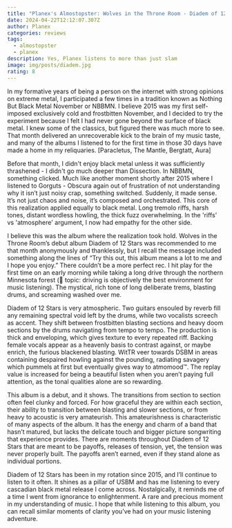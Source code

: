 ```yaml
---
title: "Planex's Almostopster: Wolves in the Throne Room - Diadem of 12 Stars"
date: 2024-04-22T12:12:07.307Z
author: Planex
categories: reviews
tags:
  - almostopster
  - planex
description: Yes, Planex listens to more than just slam
image: img/posts/diadem.jpg
rating: 8
---
```

<!--StartFragment-->

In my formative years of being a person on the internet with strong opinions on extreme metal, I participated a few times in a tradition known as Nothing But Black Metal November or NBBMN. I believe 2015 was my first self-imposed exclusively cold and frostbitten November, and I decided to try the experiment because I felt I had never gone beyond the surface of black metal. I knew some of the classics, but figured there was much more to see. That month delivered an unrecoverable kick to the brain of my music taste, and many of the albums I listened to for the first time in those 30 days have made a home in my reliquaries. \[Paracletus, The Mantle, Bergtatt, Aura]

Before that month, I didn't enjoy black metal unless it was sufficiently thrashened - I didn't go much deeper than Dissection. In NBBMN, something clicked. Much like another moment shortly after 2015 where I listened to Gorguts - Obscura again out of frustration of not understanding why it isn’t just noisy crap, something switched. Suddenly, it made sense. It’s not just chaos and noise, it’s composed and orchestrated. This core of this realization applied equally to black metal. Long tremolo riffs, harsh tones, distant wordless howling, the thick fuzz overwhelming. In the 'riffs' vs 'atmosphere' argument, I now had empathy for the other side. 

I believe this was the album where the realization took hold. Wolves in the Throne Room’s debut album Diadem of 12 Stars was recommended to me that month anonymously and thanklessly, but I recall the message included something along the lines of “Try this out, this album means a lot to me and I hope you enjoy.” There couldn’t be a more perfect rec. I hit play for the first time on an early morning while taking a long drive through the northern Minnesota forest (🤔 topic: driving is objectively the best environment for music listening). The mystical, rich tone of long deliberate trems, blasting drums, and screaming washed over me. 

Diadem of 12 Stars is very atmospheric. Two guitars ensouled by reverb fill any remaining spectral void left by the drums, while two vocalists screech as accent. They shift between frostbitten blasting sections and heavy doom sections by the drums navigating from tempo to tempo. The production is thick and enveloping, which gives texture to every repeated riff. Backing female vocals appear as a heavenly basis to contrast against, or maybe enrich, the furious blackened blasting. WitTR veer towards DSBM in areas containing despaired howling against the pounding, radiating savagery which pummels at first but eventually gives way to atmomood™. The replay value is increased for being a beautiful listen when you aren’t paying full attention, as the tonal qualities alone are so rewarding. 

This album is a debut, and it shows. The transitions from section to section often feel clunky and forced. For how graceful they are within each section, their ability to transition between blasting and slower sections, or from heavy to acoustic is very amateurish. This amateurishness is characteristic of many aspects of the album. It has the energy and charm of a band that hasn’t matured, but lacks the delicate touch and bigger picture songwriting that experience provides. There are moments throughout Diadem of 12 Stars that are meant to be payoffs, releases of tension, yet, the tension was never properly built. The payoffs aren’t earned, even if they stand alone as individual portions. 

Diadem of 12 Stars has been in my rotation since 2015, and I’ll continue to listen to it often. It shines as a pillar of USBM and has me listening to every cascadian black metal release I come across. Nostalgically, it reminds me of a time I went from ignorance to enlightenment. A rare and precious moment in my understanding of music. I hope that while listening to this album, you can recall similar moments of clarity you’ve had on your music listening adventure. 

<!--EndFragment-->